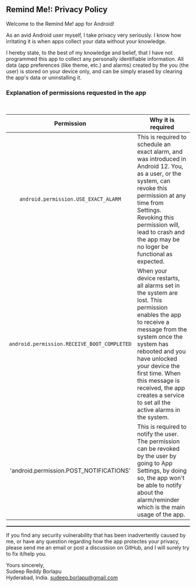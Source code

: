 ## Remind Me!: Privacy Policy

Welcome to the Remind Me! app for Android!

As an avid Android user myself, I take privacy very seriously.
I know how irritating it is when apps collect your data without your knowledge.

I hereby state, to the best of my knowledge and belief, that I have not programmed this app to collect any personally identifiable information. All data (app preferences (like theme, etc.) and alarms) created by the you (the user) is stored on your device only, and can be simply erased by clearing the app's data or uninstalling it.

### Explanation of permissions requested in the app
<br/>

| Permission | Why it is required |
| :---: | --- |
| `android.permission.USE_EXACT_ALARM` | This is required to schedule an exact alarm, and was introduced in Android 12. You, as a user, or the system, can revoke this permission at any time from Settings. Revoking this permission will, lead to crash and the app may be no loger be functional as expected. |
| `android.permission.RECEIVE_BOOT_COMPLETED` | When your device restarts, all alarms set in the system are lost. This permission enables the app to receive a message from the system once the system has rebooted and you have unlocked your device the first time. When this message is received, the app creates a service to set all the active alarms in the system.|
| 'android.permission.POST_NOTIFICATIONS' | This is required to notify the user. The permission can be revoked by the user by going to App Settings, by doing so, the app won't be able to notify about the alarm/reminder which is the main usage of the app.
 <hr style="border:1px solid gray">

If you find any security vulnerability that has been inadvertently caused by me, or have any question regarding how the app protectes your privacy, please send me an email or post a discussion on GitHub, and I will surely try to fix it/help you.

Yours sincerely,  
Sudeep Reddy Borlapu  
Hyderabad, India.
sudeep.borlapu@gmail.com
